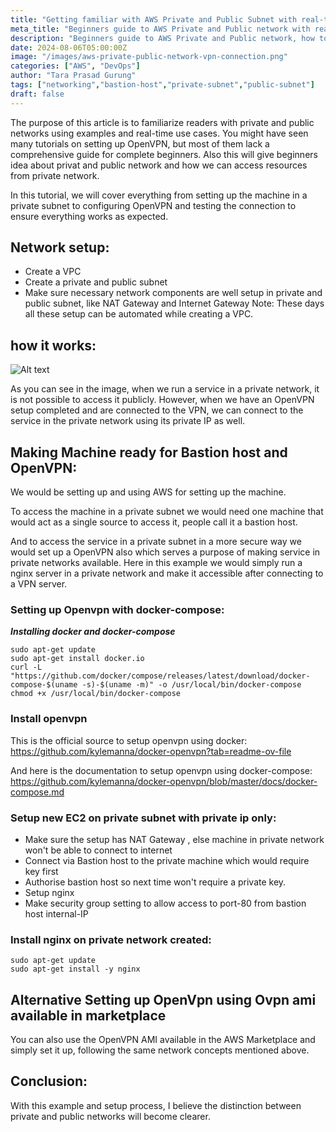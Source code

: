 ```yaml
---
title: "Getting familiar with AWS Private and Public Subnet with real-time projec (bastion host)"
meta_title: "Beginners guide to AWS Private and Public network with realtime practical examples."
description: "Beginners guide to AWS Private and Public network, how to access private network content with bastion host, learning with example"
date: 2024-08-06T05:00:00Z
image: "/images/aws-private-public-network-vpn-connection.png"
categories: ["AWS", "DevOps"]
author: "Tara Prasad Gurung"
tags: ["networking","bastion-host","private-subnet","public-subnet"]
draft: false
---
```


The purpose of this article is to familiarize readers with private and public networks using examples and real-time use cases.
You might have seen many tutorials on setting up OpenVPN, but most of them lack a comprehensive guide for complete beginners. Also this will give beginners idea about privat and public network and how we can access resources from private network.

In this tutorial, we will cover everything from setting up the machine in a private subnet to configuring OpenVPN and testing the connection to ensure everything works as expected.

## Network setup: 
- Create a VPC
- Create a private and public subnet
- Make sure necessary network components are well setup in private and public subnet, like NAT Gateway and Internet Gateway
Note: These days all these setup can be automated while creating a VPC.

## how it works:
![Alt text](aws-private-public-network-vpn-connection.PNG)

As you can see in the image, when we run a service in a private network, it is not possible to access it publicly. However, when we have an OpenVPN setup completed and are connected to the VPN, we can connect to the service in the private network using its private IP as well.


## Making Machine ready for Bastion host and OpenVPN:
We would be setting up and using AWS for setting up the machine. 

To access the machine in a private subnet we would need one machine that would act as a single source to access it, people call it a bastion host. 

And to access the service in a private subnet in a more secure way we would set up a OpenVPN also which serves a purpose of making service in private networks available. Here in this example we would simply run a nginx server in a private network and make it accessible after connecting to a VPN server. 

### Setting up Openvpn with docker-compose:

***Installing docker and docker-compose***
```
sudo apt-get update
sudo apt-get install docker.io
curl -L "https://github.com/docker/compose/releases/latest/download/docker-compose-$(uname -s)-$(uname -m)" -o /usr/local/bin/docker-compose
chmod +x /usr/local/bin/docker-compose
```

### Install openvpn

This is the official source to setup openvpn using docker:
https://github.com/kylemanna/docker-openvpn?tab=readme-ov-file

And here is the documentation to setup openvpn using docker-compose:
https://github.com/kylemanna/docker-openvpn/blob/master/docs/docker-compose.md



### Setup new EC2 on private subnet with private ip only:
- Make sure the setup has NAT Gateway , else machine in private network won't be able to connect to internet
- Connect via Bastion host to the private machine which would require key first 
- Authorise bastion host so next time won't require a private key.
- Setup nginx
- Make security group setting to allow access to port-80 from bastion host internal-IP

### Install nginx on private network created:
```
sudo apt-get update
sudo apt-get install -y nginx
```

## Alternative Setting up OpenVpn using Ovpn ami available in marketplace
You can also use the OpenVPN AMI available in the AWS Marketplace and simply set it up, following the same network concepts mentioned above.

## Conclusion:
With this example and setup process, I believe the distinction between private and public networks will become clearer.
